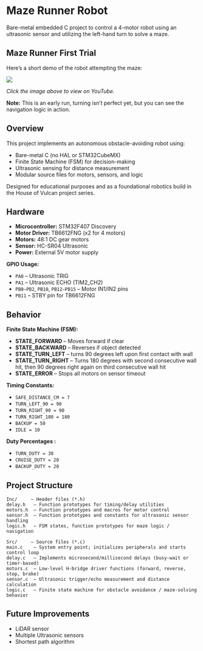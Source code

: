 # Maze Runner Robot

Bare-metal embedded C project to control a 4-motor robot using an ultrasonic sensor and utilizing the left-hand turn to solve a maze.

## Maze Runner First Trial

Here’s a short demo of the robot attempting the maze:

[![](https://img.youtube.com/vi/PouMPIgu-xY/0.jpg)](https://youtube.com/shorts/PouMPIgu-xY?si=E1u7Ti7sdZmMK841)

*Click the image above to view on YouTube.*

**Note:** This is an early run, turning isn’t perfect yet, but you can see the navigation logic in action.


## Overview

This project implements an autonomous obstacle-avoiding robot using:
- Bare-metal C (no HAL or STM32CubeMX)
- Finite State Machine (FSM) for decision-making
- Ultrasonic sensing for distance measurement
- Modular source files for motors, sensors, and logic

Designed for educational purposes and as a foundational robotics build in the House of Vulcan project series.

## Hardware
- **Microcontroller:** STM32F407 Discovery
- **Motor Driver:** TB6612FNG (x2 for 4 motors)
- **Motors:** 48:1 DC gear motors
- **Sensor:** HC-SR04 Ultrasonic
- **Power:** External 5V motor supply 

**GPIO Usage:**
- `PA0` – Ultrasonic TRIG
- `PA1` – Ultrasonic ECHO (TIM2_CH2)
- `PB0–PB2`, `PB10`, `PB12–PB15` – Motor IN1/IN2 pins
- `PB11` – STBY pin for TB6612FNG

## Behavior

**Finite State Machine (FSM):**
- **STATE_FORWARD** – Moves forward if clear
- **STATE_BACKWARD** – Reverses if object detected
- **STATE_TURN_LEFT** – turns 90 degrees left upon first contact with wall
- **STATE_TURN_RIGHT** – Turns 180 degrees with second consecutive wall hit, then 90 degrees right again on third consecutive wall hit
- **STATE_ERROR** – Stops all motors on sensor timeout

**Timing Constants:**
- `SAFE_DISTANCE_CM = 7`
- `TURN_LEFT_90 = 90`
- `TURN_RIGHT_90 = 90`
- `TURN_RIGHT_180 = 180`
- `BACKUP = 50`
- `IDLE = 10`

**Duty Percentages :**
- `TURN_DUTY = 30`
- `CRUISE_DUTY = 20`
- `BACKUP_DUTY = 20`

## Project Structure
```
Inc/     – Header files (*.h)
delay.h   – Function prototypes for timing/delay utilities
motors.h  – Function prototypes and macros for motor control
sensor.h  – Function prototypes and constants for ultrasonic sensor handling
logic.h   – FSM states, function prototypes for maze logic / navigation

Src/     – Source files (*.c)
main.c    – System entry point; initializes peripherals and starts control loop
delay.c   – Implements microsecond/millisecond delays (busy-wait or timer-based)
motors.c  – Low-level H-bridge driver functions (forward, reverse, stop, brake)
sensor.c  – Ultrasonic trigger/echo measurement and distance calculation
logic.c   – Finite state machine for obstacle avoidance / maze-solving behavior
```

## Future Improvements
- LiDAR sensor
- Multiple Ultrasonic sensors
- Shortest path algorithm

